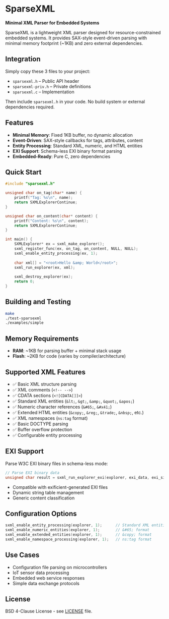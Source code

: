 # SparseXML
**Minimal XML Parser for Embedded Systems**

SparseXML is a lightweight XML parser designed for resource-constrained embedded systems. It provides SAX-style event-driven parsing with minimal memory footprint (~1KB) and zero external dependencies.

## Integration
Simply copy these 3 files to your project:
- `sparsexml.h` – Public API header
- `sparsexml-priv.h` – Private definitions
- `sparsexml.c` – Implementation

Then include `sparsexml.h` in your code. No build system or external dependencies required.

## Features
- **Minimal Memory**: Fixed 1KB buffer, no dynamic allocation
- **Event-Driven**: SAX-style callbacks for tags, attributes, content
- **Entity Processing**: Standard XML, numeric, and HTML entities
- **EXI Support**: Schema-less EXI binary format parsing  
- **Embedded-Ready**: Pure C, zero dependencies

## Quick Start
```c
#include "sparsexml.h"

unsigned char on_tag(char* name) { 
    printf("Tag: %s\n", name); 
    return SXMLExplorerContinue; 
}

unsigned char on_content(char* content) { 
    printf("Content: %s\n", content); 
    return SXMLExplorerContinue; 
}

int main() {
    SXMLExplorer* ex = sxml_make_explorer();
    sxml_register_func(ex, on_tag, on_content, NULL, NULL);
    sxml_enable_entity_processing(ex, 1);
    
    char xml[] = "<root>Hello &amp; World</root>";
    sxml_run_explorer(ex, xml);
    
    sxml_destroy_explorer(ex);
    return 0;
}
```

## Building and Testing
```bash
make
./test-sparsexml
./examples/simple
```

## Memory Requirements
- **RAM**: ~1KB for parsing buffer + minimal stack usage
- **Flash**: ~2KB for code (varies by compiler/architecture)

## Supported XML Features
- ✅ Basic XML structure parsing
- ✅ XML comments (`<!-- -->`)
- ✅ CDATA sections (`<![CDATA[]]>`)
- ✅ Standard XML entities (`&lt;`, `&gt;`, `&amp;`, `&quot;`, `&apos;`)
- ✅ Numeric character references (`&#65;`, `&#x41;`)
- ✅ Extended HTML entities (`&copy;`, `&reg;`, `&trade;`, `&nbsp;`, etc.)
- ✅ XML namespaces (`ns:tag` format)
- ✅ Basic DOCTYPE parsing
- ✅ Buffer overflow protection
- ✅ Configurable entity processing

## EXI Support
Parse W3C EXI binary files in schema-less mode:
```c
// Parse EXI binary data
unsigned char result = sxml_run_explorer_exi(explorer, exi_data, exi_size);
```

- Compatible with exificient-generated EXI files
- Dynamic string table management
- Generic content classification

## Configuration Options
```c
sxml_enable_entity_processing(explorer, 1);      // Standard XML entities
sxml_enable_numeric_entities(explorer, 1);       // &#65; format
sxml_enable_extended_entities(explorer, 1);      // &copy; format
sxml_enable_namespace_processing(explorer, 1);   // ns:tag format
```

## Use Cases
- Configuration file parsing on microcontrollers
- IoT sensor data processing
- Embedded web service responses
- Simple data exchange protocols

## License
BSD 4-Clause License - see [LICENSE](LICENSE) file.
